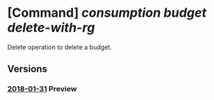 # [Command] _consumption budget delete-with-rg_

Delete operation to delete a budget.

## Versions

### [2018-01-31](/Resources/mgmt-plane/L3N1YnNjcmlwdGlvbnMve30vcmVzb3VyY2Vncm91cHMve30vcHJvdmlkZXJzL21pY3Jvc29mdC5jb25zdW1wdGlvbi9idWRnZXRzL3t9/2018-01-31.xml) **Preview**

<!-- mgmt-plane /subscriptions/{}/resourcegroups/{}/providers/microsoft.consumption/budgets/{} 2018-01-31 -->
